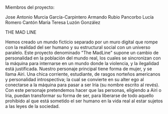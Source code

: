Miembros del proyecto:

Jose Antonio Murcia García-Carpintero
Armando Rubio Pancorbo
Lucía Romero Cantón
María Teresa Luzón González

THE MAD LINE

Hemos creado un mundo ficticio separado por un muro digital que rompe con la realidad del ser humano y su estructural social con un universo paralelo. Este proyecto denominado "The MadLine" supone un cambio de personalidad en la población del mundo real, los cuales se sincronizan con la máquina para internarse en un mundo donde la violencia, y la ilegalidad está justificada. 
Nuestro personaje principal tiene forma de mujer, y se llama Airi. Una chica corriente, estudiante, de rasgos norteños americanos y personalidad introspectiva; la cual se convierte en su alter ego al conectarse a la máquina para pasar a ser Iria (su nombre escrito al revés). Con este personaje pretendemos hacer que las personas, eligiendo a Airi o Iria, puedan transformar su forma de ser, para liberarse de todo aquello prohibido al que está sometido el ser humano en la vida real al estar sujetos a las leyes de la sociedad.

